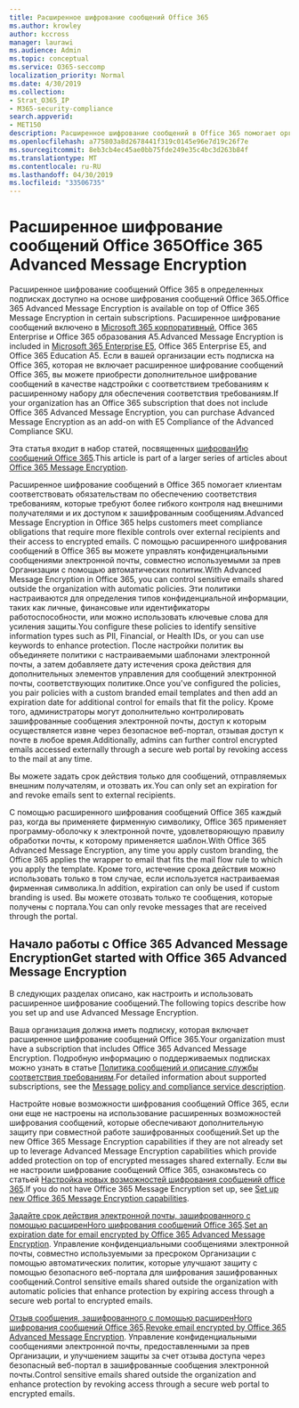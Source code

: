 ```yaml
---
title: Расширенное шифрование сообщений Office 365
ms.author: krowley
author: kccross
manager: laurawi
ms.audience: Admin
ms.topic: conceptual
ms.service: O365-seccomp
localization_priority: Normal
ms.date: 4/30/2019
ms.collection:
- Strat_O365_IP
- M365-security-compliance
search.appverid:
- MET150
description: Расширенное шифрование сообщений в Office 365 помогает организациям выполнять обязательства по обеспечению соответствия требованиям, позволяя администраторам истечь срок действия и отозвать доступ через веб-портал Office 365 к зашифрованным сообщениям электронной почты.
ms.openlocfilehash: a775803a8d2678441f319c0145e96e7d19c26f7e
ms.sourcegitcommit: 8eb3cb4ec45ae0bb75fde249e35c4bc3d263b84f
ms.translationtype: MT
ms.contentlocale: ru-RU
ms.lasthandoff: 04/30/2019
ms.locfileid: "33506735"
---
```

# <a name="office-365-advanced-message-encryption"></a><span data-ttu-id="c7a3b-103">Расширенное шифрование сообщений Office 365</span><span class="sxs-lookup"><span data-stu-id="c7a3b-103">Office 365 Advanced Message Encryption</span></span>

<span data-ttu-id="c7a3b-104">Расширенное шифрование сообщений Office 365 в определенных подписках доступно на основе шифрования сообщений Office 365.</span><span class="sxs-lookup"><span data-stu-id="c7a3b-104">Office 365 Advanced Message Encryption is available on top of Office 365 Message Encryption in certain subscriptions.</span></span> <span data-ttu-id="c7a3b-105">Расширенное шифрование сообщений включено в [Microsoft 365 корпоративный](https://www.microsoft.com/microsoft-365/enterprise/home), Office 365 Enterprise и Office 365 образования A5.</span><span class="sxs-lookup"><span data-stu-id="c7a3b-105">Advanced Message Encryption is included in [Microsoft 365 Enterprise E5](https://www.microsoft.com/microsoft-365/enterprise/home), Office 365 Enterprise E5, and Office 365 Education A5.</span></span> <span data-ttu-id="c7a3b-106">Если в вашей организации есть подписка на Office 365, которая не включает расширенное шифрование сообщений Office 365, вы можете приобрести дополнительное шифрование сообщений в качестве надстройки с соответствием требованиям к расширенному набору для обеспечения соответствия требованиям.</span><span class="sxs-lookup"><span data-stu-id="c7a3b-106">If your organization has an Office 365 subscription that does not include Office 365 Advanced Message Encryption, you can purchase Advanced Message Encryption as an add-on with E5 Compliance of the Advanced Compliance SKU.</span></span>

<span data-ttu-id="c7a3b-107">Эта статья входит в набор статей, посвященных [шифрованИю сообщений Office 365](ome.md).</span><span class="sxs-lookup"><span data-stu-id="c7a3b-107">This article is part of a larger series of articles about [Office 365 Message Encryption](ome.md).</span></span>

<span data-ttu-id="c7a3b-108">Расширенное шифрование сообщений в Office 365 помогает клиентам соответствовать обязательствам по обеспечению соответствия требованиям, которые требуют более гибкого контроля над внешними получателями и их доступом к зашифрованным сообщениям.</span><span class="sxs-lookup"><span data-stu-id="c7a3b-108">Advanced Message Encryption in Office 365 helps customers meet compliance obligations that require more flexible controls over external recipients and their access to encrypted emails.</span></span> <span data-ttu-id="c7a3b-109">С помощью расширенного шифрования сообщений в Office 365 вы можете управлять конфиденциальными сообщениями электронной почты, совместно используемыми за прев Организации с помощью автоматических политик.</span><span class="sxs-lookup"><span data-stu-id="c7a3b-109">With Advanced Message Encryption in Office 365, you can control sensitive emails shared outside the organization with automatic policies.</span></span> <span data-ttu-id="c7a3b-110">Эти политики настраиваются для определения типов конфиденциальной информации, таких как личные, финансовые или идентификаторы работоспособности, или можно использовать ключевые слова для усиления защиты.</span><span class="sxs-lookup"><span data-stu-id="c7a3b-110">You configure these policies to identify sensitive information types such as PII, Financial, or Health IDs, or you can use keywords to enhance protection.</span></span> <span data-ttu-id="c7a3b-111">После настройки политик вы объединяете политики с настраиваемыми шаблонами электронной почты, а затем добавляете дату истечения срока действия для дополнительных элементов управления для сообщений электронной почты, соответствующих политике.</span><span class="sxs-lookup"><span data-stu-id="c7a3b-111">Once you've configured the policies, you pair policies with a custom branded email templates and then add an expiration date for additional control for emails that fit the policy.</span></span> <span data-ttu-id="c7a3b-112">Кроме того, администраторы могут дополнительно контролировать зашифрованные сообщения электронной почты, доступ к которым осуществляется извне через безопасное веб-портал, отзывая доступ к почте в любое время.</span><span class="sxs-lookup"><span data-stu-id="c7a3b-112">Additionally, admins can further control encrypted emails accessed externally through a secure web portal by revoking access to the mail at any time.</span></span>

<span data-ttu-id="c7a3b-113">Вы можете задать срок действия только для сообщений, отправляемых внешним получателям, и отозвать их.</span><span class="sxs-lookup"><span data-stu-id="c7a3b-113">You can only set an expiration for and revoke emails  sent to external recipients.</span></span>

<span data-ttu-id="c7a3b-114">С помощью расширенного шифрования сообщений Office 365 каждый раз, когда вы применяете фирменную символику, Office 365 применяет программу-оболочку к электронной почте, удовлетворяющую правилу обработки почты, к которому применяется шаблон.</span><span class="sxs-lookup"><span data-stu-id="c7a3b-114">With Office 365 Advanced Message Encryption, any time you apply custom branding, the Office 365 applies the wrapper to email that fits the mail flow rule to which you apply the template.</span></span> <span data-ttu-id="c7a3b-115">Кроме того, истечение срока действия можно использовать только в том случае, если используется настраиваемая фирменная символика.</span><span class="sxs-lookup"><span data-stu-id="c7a3b-115">In addition, expiration can only be used if custom branding is used.</span></span> <span data-ttu-id="c7a3b-116">Вы можете отозвать только те сообщения, которые получены с портала.</span><span class="sxs-lookup"><span data-stu-id="c7a3b-116">You can only revoke messages that are received through the portal.</span></span>

## <a name="get-started-with-office-365-advanced-message-encryption"></a><span data-ttu-id="c7a3b-117">Начало работы с Office 365 Advanced Message Encryption</span><span class="sxs-lookup"><span data-stu-id="c7a3b-117">Get started with Office 365 Advanced Message Encryption</span></span>

<span data-ttu-id="c7a3b-118">В следующих разделах описано, как настроить и использовать расширенное шифрование сообщений.</span><span class="sxs-lookup"><span data-stu-id="c7a3b-118">The following topics describe how you set up and use Advanced Message Encryption.</span></span>

<span data-ttu-id="c7a3b-119">Ваша организация должна иметь подписку, которая включает расширенное шифрование сообщений Office 365.</span><span class="sxs-lookup"><span data-stu-id="c7a3b-119">Your organization must have a subscription that includes Office 365 Advanced Message Encryption.</span></span> <span data-ttu-id="c7a3b-120">Подробную информацию о поддерживаемых подписках можно узнать в статье [Политика сообщений и описание службы соответствия требованиям](https://docs.microsoft.com/en-us/office365/servicedescriptions/exchange-online-service-description/message-policy-and-compliance).</span><span class="sxs-lookup"><span data-stu-id="c7a3b-120">For detailed information about supported subscriptions, see the [Message policy and compliance service description](https://docs.microsoft.com/en-us/office365/servicedescriptions/exchange-online-service-description/message-policy-and-compliance).</span></span>

<span data-ttu-id="c7a3b-121">Настройте новые возможности шифрования сообщений Office 365, если они еще не настроены на использование расширенных возможностей шифрования сообщений, которые обеспечивают дополнительную защиту при совместной работе зашифрованных сообщений.</span><span class="sxs-lookup"><span data-stu-id="c7a3b-121">Set up the new Office 365 Message Encryption capabilities if they are not already set up to leverage Advanced Message Encryption capabilities which provide added protection on top of encrypted messages shared externally.</span></span> <span data-ttu-id="c7a3b-122">Если вы не настроили шифрование сообщений Office 365, ознакомьтесь со статьей [Настройка новых возможностей шифрования сообщений office 365](set-up-new-message-encryption-capabilities.md).</span><span class="sxs-lookup"><span data-stu-id="c7a3b-122">If you do not have Office 365 Message Encryption set up, see [Set up new Office 365 Message Encryption capabilities](set-up-new-message-encryption-capabilities.md).</span></span>

<span data-ttu-id="c7a3b-123">[Задайте срок действия электронной почты, зашифрованного с помощью расширенНого шифрования сообщений Office 365](ome-advanced-expiration.md).</span><span class="sxs-lookup"><span data-stu-id="c7a3b-123">[Set an expiration date for email encrypted by Office 365 Advanced Message Encryption](ome-advanced-expiration.md).</span></span> <span data-ttu-id="c7a3b-124">Управление конфиденциальными сообщениями электронной почты, совместно используемыми за пресроком Организации с помощью автоматических политик, которые улучшают защиту с помощью безопасного веб-портала для шифрования зашифрованных сообщений.</span><span class="sxs-lookup"><span data-stu-id="c7a3b-124">Control sensitive emails shared outside the organization with automatic policies that enhance protection by expiring access through a secure web portal to encrypted emails.</span></span>

<span data-ttu-id="c7a3b-125">[Отзыв сообщения, зашифрованного с помощью расширенНого шифрования сообщений Office 365](revoke-ome-encrypted-mail.md).</span><span class="sxs-lookup"><span data-stu-id="c7a3b-125">[Revoke email encrypted by Office 365 Advanced Message Encryption](revoke-ome-encrypted-mail.md).</span></span> <span data-ttu-id="c7a3b-126">Управление конфиденциальными сообщениями электронной почты, предоставленными за прев Организации, и улучшением защиты за счет отзыва доступа через безопасный веб-портал в зашифрованные сообщения электронной почты.</span><span class="sxs-lookup"><span data-stu-id="c7a3b-126">Control sensitive emails shared outside the organization and enhance protection by revoking access through a secure web portal to encrypted emails.</span></span>  